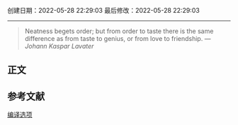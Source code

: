 
创建日期：2022-05-28 22:29:03
最后修改：2022-05-28 22:29:03
- - -
> Neatness begets order; but from order to taste there is the same difference as from taste to genius, or from love to friendship.
> — <cite>Johann Kaspar Lavater</cite>

## 正文

## 参考文献
[编译选项](https://www.tslang.cn/docs/handbook/compiler-options.html)